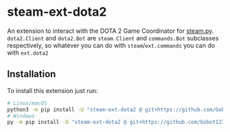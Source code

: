 # steam-ext-dota2

An extension to interact with the DOTA 2 Game Coordinator for 
[steam.py](https://github.com/Gobot1234/steam.py). `dota2.Client` and `dota2.Bot` are `steam.Client` and `commands.Bot` 
subclasses respectively, so whatever you can do with `steam`/`ext.commands` you can do with `ext.dota2`

## Installation

To install this extension just run:

```sh
# Linux/macOS
python3 -m pip install -U "steam-ext-dota2 @ git+https://github.com/Gobot1234/steam-ext-dota2@main"
# Windows
py -m pip install -U "steam-ext-dota2 @ git+https://github.com/Gobot1234/steam-ext-dota2@main"
```
